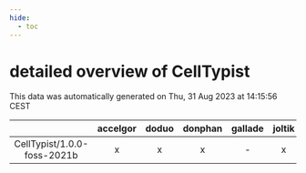 ```yaml
---
hide:
  - toc
---
```


detailed overview of CellTypist
===============================


This data was automatically generated on Thu, 31 Aug 2023 at 14:15:56 CEST  

| |accelgor|doduo|donphan|gallade|joltik|skitty|swalot|victini|
| :---: | :---: | :---: | :---: | :---: | :---: | :---: | :---: | :---: |
|CellTypist/1.0.0-foss-2021b|x|x|x|-|x|x|x|x|
